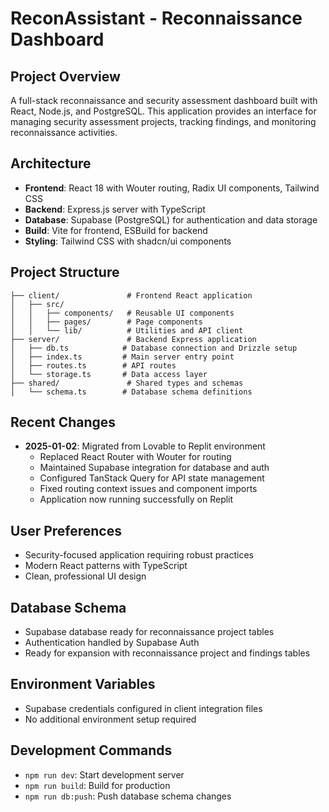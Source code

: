 # ReconAssistant - Reconnaissance Dashboard

## Project Overview
A full-stack reconnaissance and security assessment dashboard built with React, Node.js, and PostgreSQL. This application provides an interface for managing security assessment projects, tracking findings, and monitoring reconnaissance activities.

## Architecture
- **Frontend**: React 18 with Wouter routing, Radix UI components, Tailwind CSS
- **Backend**: Express.js server with TypeScript
- **Database**: Supabase (PostgreSQL) for authentication and data storage
- **Build**: Vite for frontend, ESBuild for backend
- **Styling**: Tailwind CSS with shadcn/ui components

## Project Structure
```
├── client/               # Frontend React application
│   ├── src/
│   │   ├── components/   # Reusable UI components
│   │   ├── pages/        # Page components
│   │   └── lib/          # Utilities and API client
├── server/               # Backend Express application
│   ├── db.ts            # Database connection and Drizzle setup
│   ├── index.ts         # Main server entry point
│   ├── routes.ts        # API routes
│   └── storage.ts       # Data access layer
├── shared/               # Shared types and schemas
│   └── schema.ts        # Database schema definitions
```

## Recent Changes
- **2025-01-02**: Migrated from Lovable to Replit environment
  - Replaced React Router with Wouter for routing
  - Maintained Supabase integration for database and auth
  - Configured TanStack Query for API state management
  - Fixed routing context issues and component imports
  - Application now running successfully on Replit

## User Preferences
- Security-focused application requiring robust practices
- Modern React patterns with TypeScript
- Clean, professional UI design

## Database Schema
- Supabase database ready for reconnaissance project tables
- Authentication handled by Supabase Auth
- Ready for expansion with reconnaissance project and findings tables

## Environment Variables
- Supabase credentials configured in client integration files
- No additional environment setup required

## Development Commands
- `npm run dev`: Start development server
- `npm run build`: Build for production  
- `npm run db:push`: Push database schema changes